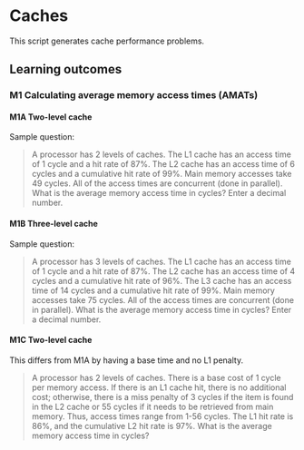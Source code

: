 # Caches

This script generates cache performance problems.

## Learning outcomes

### M1 Calculating average memory access times (AMATs)

#### M1A Two-level cache

Sample question:

> A processor has 2 levels of caches. The L1 cache has an access time of 1 cycle and a hit rate of 87%. 
> The L2 cache has an access time of 6 cycles and a cumulative hit rate of 99%. Main memory accesses take 
> 49 cycles. All of the access times are concurrent (done in parallel). What is the average memory access 
> time in cycles? Enter a decimal number.

#### M1B Three-level cache

Sample question:

> A processor has 3 levels of caches. The L1 cache has an access time of 1 cycle and a hit rate of 87%. The L2 cache has an access time of 4 cycles and a cumulative hit rate of 96%. The L3 cache has an access time of 14 cycles and a cumulative hit rate of 99%. Main memory accesses take 75 cycles. All of the access times are concurrent (done in parallel). What is the average memory access time in cycles? Enter a decimal number.

#### M1C Two-level cache

This differs from M1A by having a base time and no L1 penalty.

> A processor has 2 levels of caches. There is a base cost of 1 cycle per memory access.
If there is an L1 cache hit, there is no additional cost; otherwise, there is a miss penalty of
3 cycles if the item is found in the L2 cache or 55 cycles if it needs to be retrieved from main memory.
Thus, access times range from 1-56 cycles. The L1 hit rate is 86%, and the cumulative L2 hit rate
is 97%. What is the average memory access time in cycles?